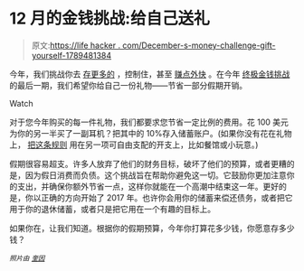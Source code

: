 # 12 月的金钱挑战:给自己送礼

> 原文:[https://life hacker . com/December-s-money-challenge-gift-yourself-1789481384](https://lifehacker.com/december-s-money-challenge-gift-yourself-1789481384)

今年，我们挑战你去 [存更多的](http://twocents.lifehacker.com/januarys-money-challenge-no-restaurant-spending-1749975621) ，控制住，甚至 [赚点外快](http://twocents.lifehacker.com/november-s-money-challenge-sell-your-unwanted-stuff-1788424216) 。在今年 [终极金钱挑战](https://lifehacker.com/lifehacker-readers-lets-take-a-money-challenge-togethe-1747419781) 的最后一期，我们希望你给自己一份礼物——节省一部分假期开销。

Watch

对于您今年购买的每一件礼物，我们都要求您节省一定比例的费用。花 100 美元为你的另一半买了一副耳机？把其中的 10%存入储蓄账户。(如果你没有花在礼物上， [把这条规则](http://twocents.lifehacker.com/save-the-same-amount-you-splurge-to-curb-impulse-buying-1746324536#_ga=1.155697979.1268082208.1431441811) 用在另一项可自由支配的开支上，比如餐馆或小玩意。)

假期很容易超支。许多人放弃了他们的财务目标，破坏了他们的预算，或者更糟的是，因为假日消费而负债。这个挑战旨在帮助你避免这一切。它鼓励你更加注意你的支出，并确保你额外节省一点，这样你就能在一个高潮中结束这一年。更好的是，你以正确的方向开始了 2017 年。也许你会用你的储蓄来偿还债务，或者把它用于你的退休储蓄，或者只是把它用在一个有趣的目标上。

如果你在，让我们知道。根据你的假期预算，今年你打算花多少钱，你愿意存多少钱？

*<small>照片由</small>* [*<small>奎因</small>*](https://www.flickr.com/photos/quinnanya/)